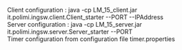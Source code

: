 Client configuration : java -cp LM_15_client.jar it.polimi.ingsw.client.Client_starter --PORT --IPAddress <br />
Server configuration : java -cp LM_15_server.jar it.polimi.ingsw.server.Server_starter --PORT <br />
Timer configuration from configuration file timer.properties
